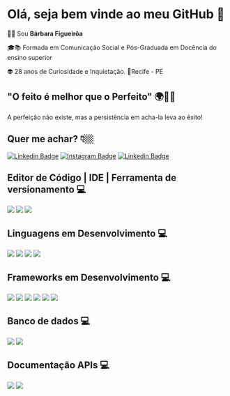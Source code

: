 # Olá, seja bem vinde ao meu GitHub 👋

👩🏼 Sou **Bárbara Figueirôa** 

🎓📚 Formada em Comunicação Social e Pós-Graduada em Docência do ensino superior 

👽 28 anos de Curiosidade e Inquietação.
📍Recife - PE


## "O feito é melhor que o Perfeito" 🌍🌠🧠
A perfeição não existe, mas a persistência em acha-la leva ao êxito!

## Quer me achar? 👇🏼
[![Linkedin Badge](https://img.shields.io/badge/-LinkedIn-blue?style=flat-square&logo=Linkedin&logoColor=white&link=https://www.linkedin.com/in/barbara-figueiroa/)](https://www.linkedin.com/in/barbara-figueiroa/) [![Instagram Badge](https://img.shields.io/badge/-Instagram-violet?style=flat-square&logo=Instagram&logoColor=white&link=https://https://www.instagram.com/diariodeumadev_/)](https://www.instagram.com/diariodeumadev_/) 
[![Linkedin Badge](https://img.shields.io/badge/-Whatsapp-green?style=flat-square&logo=Whatsapp&logoColor=white&link=https://www.Whatsapp.com/in/barbara-figueiroa/)]()

## Editor de Código | IDE | Ferramenta de versionamento 💻

<img src = "https://img.shields.io/badge/-VisualStudioCode-darkblue?style=flat-square&logo=Visualstudiocode&logoColor=blue&link=https://www.Visualstudiocode.com/in/barbara-figueiroa/"> <img src = "https://img.shields.io/badge/-Eclipse-purple?style=flat-square&logo=Eclipse&logoColor=white&link=https://www.Eclipse.com/in/barbara-figueiroa/"> <img src = "https://img.shields.io/badge/-Git-orange?style=flat-square&logo=Git&logoColor=white&link=https://www.Git.com/in/barbara-figueiroa/"> 


## Linguagens em Desenvolvimento 💻

<img src="https://img.shields.io/badge/-Javascript-yellow?style=flat-square&logo=Javascript&logoColor=white&link=https://www.Javascript.com/in/barbara-figueiroa/"> <img src = "https://img.shields.io/badge/-Java-red?style=flat-square&logo=Java&logoColor=blue&link=https://www.Java.com/in/barbara-figueiroa/"> <img src = "https://img.shields.io/badge/-HTML5-orange?style=flat-square&logo=HTML5&logoColor=white&link=https://www.HTML5.com/in/barbara-figueiroa/"> <img src = "https://img.shields.io/badge/-CSS3-blue?style=flat-square&logo=CSS3&logoColor=white&link=https://www.CSS3.com/in/barbara-figueiroa/">




## Frameworks em Desenvolvimento 💻

<img src="https://img.shields.io/badge/-Node.js-darkgreen?style=flat-square&logo=Node.js&logoColor=white&link=https://www.Node.js.com/in/barbara-figueiroa/"> <img src = "https://img.shields.io/badge/-BootStrap-purple?style=flat-square&logo=Bootstrap&logoColor=white&link=https://www.Bootstrap.com/in/barbara-figueiroa/"> <img src = "https://img.shields.io/badge/-SpringBoot-green?style=flat-square&logo=SpringBoot&logoColor=darkgreen&link=https://www.SpringBoot.com/in/barbara-figueiroa/"> <img src = "https://img.shields.io/badge/-Junit5-orange?style=flat-square&logo=Junit5&logoColor=white&link=https://www.Junit5.com/in/barbara-figueiroa/"> <img src = "https://img.shields.io/badge/-Angular-darkred?style=flat-square&logo=Angular&logoColor=white&link=https://www.Angular.com/in/barbara-figueiroa/"> <img src = "https://img.shields.io/badge/-TypeScript-blue?style=flat-square&logo=TypeScript&logoColor=white&link=https://www.TypeScript.com/in/barbara-figueiroa/">

## Banco de dados 💻
<img src = "https://img.shields.io/badge/-MYSQL-blue?style=flat-square&logo=MYSQL&logoColor=yellow&link=https://www.MYSQL.com/in/barbara-figueiroa/">  <img src = "https://img.shields.io/badge/-MongoDB-green?style=flat-square&logo=MongoDB&logoColor=brown&link=https://www.MongoDB.com/in/barbara-figueiroa/"> 

## Documentação APIs 💻

<img src = "https://img.shields.io/badge/-Postman-darkorange?style=flat-square&logo=Postman&logoColor=white&link=https://www.Postman.com/in/barbara-figueiroa/"> <img src = "https://img.shields.io/badge/-Swagger-darkgreen?style=flat-square&logo=Swagger&logoColor=lightgreen&link=https://www.Swagger.com/in/barbara-figueiroa/">
